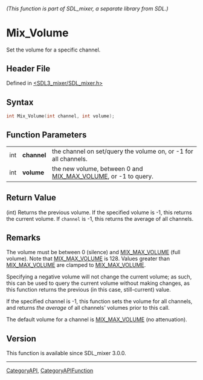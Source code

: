 ###### (This function is part of SDL_mixer, a separate library from SDL.)
# Mix_Volume

Set the volume for a specific channel.

## Header File

Defined in [<SDL3_mixer/SDL_mixer.h>](https://github.com/libsdl-org/SDL_mixer/blob/main/include/SDL3_mixer/SDL_mixer.h)

## Syntax

```c
int Mix_Volume(int channel, int volume);
```

## Function Parameters

|     |             |                                                                                 |
| --- | ----------- | ------------------------------------------------------------------------------- |
| int | **channel** | the channel on set/query the volume on, or -1 for all channels.                 |
| int | **volume**  | the new volume, between 0 and [MIX_MAX_VOLUME](MIX_MAX_VOLUME), or -1 to query. |

## Return Value

(int) Returns the previous volume. If the specified volume is -1, this
returns the current volume. If `channel` is -1, this returns the average of
all channels.

## Remarks

The volume must be between 0 (silence) and [MIX_MAX_VOLUME](MIX_MAX_VOLUME)
(full volume). Note that [MIX_MAX_VOLUME](MIX_MAX_VOLUME) is 128. Values
greater than [MIX_MAX_VOLUME](MIX_MAX_VOLUME) are clamped to
[MIX_MAX_VOLUME](MIX_MAX_VOLUME).

Specifying a negative volume will not change the current volume; as such,
this can be used to query the current volume without making changes, as
this function returns the previous (in this case, still-current) value.

If the specified channel is -1, this function sets the volume for all
channels, and returns _the average_ of all channels' volumes prior to this
call.

The default volume for a channel is [MIX_MAX_VOLUME](MIX_MAX_VOLUME) (no
attenuation).

## Version

This function is available since SDL_mixer 3.0.0.

----
[CategoryAPI](CategoryAPI), [CategoryAPIFunction](CategoryAPIFunction)

